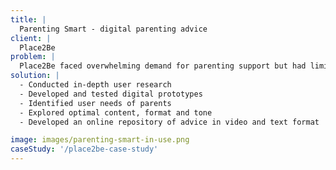 ```yaml
---
title: |
  Parenting Smart - digital parenting advice
client: |
  Place2Be
problem: |
  Place2Be faced overwhelming demand for parenting support but had limited resources with which to broaden their reach. The organisation needed to explore how a digital component could build on existing face-to-face services and deliver help nationally. Key unknowns included what parents wanted from online support and whether they would use it.
solution: |
  - Conducted in-depth user research
  - Developed and tested digital prototypes
  - Identified user needs of parents
  - Explored optimal content, format and tone
  - Developed an online repository of advice in video and text format

image: images/parenting-smart-in-use.png
caseStudy: '/place2be-case-study'
---
```

